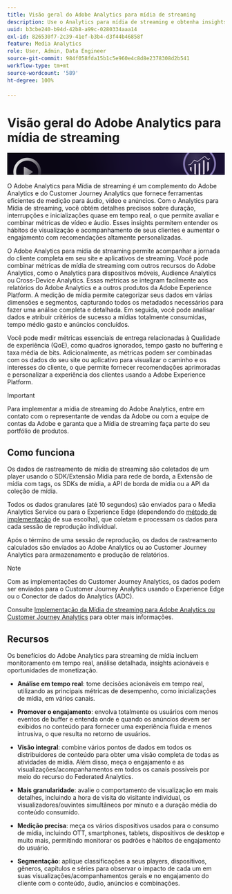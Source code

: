 ```yaml
---
title: Visão geral do Adobe Analytics para mídia de streaming
description: Use o Analytics para mídia de streaming e obtenha insights avançados de conteúdo, áudio e anúncios.
uuid: b3cbe240-b94d-42b8-a99c-0280334aaa14
exl-id: 826530f7-2c39-41ef-b3b4-d3f44b46858f
feature: Media Analytics
role: User, Admin, Data Engineer
source-git-commit: 984f058fda15b1c5e960e4c8d8e2378308d2b541
workflow-type: tm+mt
source-wordcount: '589'
ht-degree: 100%

---
```


# Visão geral do Adobe Analytics para mídia de streaming

![Banner](./assets/media_analytics_banner.png)

O Adobe Analytics para Mídia de streaming é um complemento do Adobe Analytics e do Customer Journey Analytics que fornece ferramentas eficientes de medição para áudio, vídeo e anúncios. Com o Analytics para Mídia de streaming, você obtém detalhes precisos sobre duração, interrupções e inicializações quase em tempo real, o que permite avaliar e combinar métricas de vídeo e áudio. Esses insights permitem entender os hábitos de visualização e acompanhamento de seus clientes e aumentar o engajamento com recomendações altamente personalizadas.

O Adobe Analytics para mídia de streaming permite acompanhar a jornada do cliente completa em seu site e aplicativos de streaming. Você pode combinar métricas de mídia de streaming com outros recursos do Adobe Analytics, como o Analytics para dispositivos móveis, Audience Analytics ou Cross-Device Analytics. Essas métricas se integram facilmente aos relatórios do Adobe Analytics e a outros produtos da Adobe Experience Platform. A medição de mídia permite categorizar seus dados em várias dimensões e segmentos, capturando todos os metadados necessários para fazer uma análise completa e detalhada. Em seguida, você pode analisar dados e atribuir critérios de sucesso a mídias totalmente consumidas, tempo médio gasto e anúncios concluídos.

Você pode medir métricas essenciais de entrega relacionadas à Qualidade de experiência (QoE), como quadros ignorados, tempo gasto no buffering e taxa média de bits. Adicionalmente, as métricas podem ser combinadas com os dados do seu site ou aplicativo para visualizar o caminho e os interesses do cliente, o que permite fornecer recomendações aprimoradas e personalizar a experiência dos clientes usando a Adobe Experience Platform.

>[!IMPORTANT]
>
>Para implementar a mídia de streaming do Adobe Analytics, entre em contato com o representante de vendas da Adobe ou com a equipe de contas da Adobe e garanta que a Mídia de streaming faça parte do seu portfólio de produtos.


## Como funciona

Os dados de rastreamento de mídia de streaming são coletados de um player usando o SDK/Extensão Mídia para rede de borda, a Extensão de mídia com tags, os SDKs de mídia, a API de borda de mídia ou a API da coleção de mídia.

Todos os dados granulares (até 10 segundos) são enviados para o Media Analytics Service ou para o Experience Edge (dependendo do [método de implementação](/help/implementation/overview.md) de sua escolha), que coletam e processam os dados para cada sessão de reprodução individual.

Após o término de uma sessão de reprodução, os dados de rastreamento calculados são enviados ao Adobe Analytics ou ao Customer Journey Analytics para armazenamento e produção de relatórios.

>[!NOTE]
>
>Com as implementações do Customer Journey Analytics, os dados podem ser enviados para o Customer Journey Analytics usando o Experience Edge ou o Conector de dados do Analytics (ADC).


Consulte [Implementação da Mídia de streaming para Adobe Analytics ou Customer Journey Analytics](/help/implementation/overview.md) para obter mais informações.

## Recursos

Os benefícios do Adobe Analytics para streaming de mídia incluem monitoramento em tempo real, análise detalhada, insights acionáveis e oportunidades de monetização.

* **Análise em tempo real**: tome decisões acionáveis em tempo real, utilizando as principais métricas de desempenho, como inicializações de mídia, em vários canais.

* **Promover o engajamento**: envolva totalmente os usuários com menos eventos de buffer e entenda onde e quando os anúncios devem ser exibidos no conteúdo para fornecer uma experiência fluida e menos intrusiva, o que resulta no retorno de usuários.

* **Visão integral**: combine vários pontos de dados em todos os distribuidores de conteúdo para obter uma visão completa de todas as atividades de mídia. Além disso, meça o engajamento e as visualizações/acompanhamentos em todos os canais possíveis por meio do recurso do Federated Analytics.

* **Mais granularidade**: avalie o comportamento de visualização em mais detalhes, incluindo a hora de visita do visitante individual, os visualizadores/ouvintes simultâneos por minuto e a duração média do conteúdo consumido.

* **Medição precisa**: meça os vários dispositivos usados para o consumo de mídia, incluindo OTT, smartphones, tablets, dispositivos de desktop e muito mais, permitindo monitorar os padrões e hábitos de engajamento do usuário.

* **Segmentação**: aplique classificações a seus players, dispositivos, gêneros, capítulos e séries para observar o impacto de cada um em suas visualizações/acompanhamentos gerais e no engajamento do cliente com o conteúdo, áudio, anúncios e combinações.
